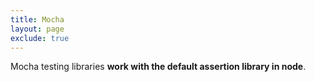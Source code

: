 ```yaml
---
title: Mocha
layout: page
exclude: true
---
```


Mocha testing libraries **work with the default assertion library in node**.


<!--stackedit_data:
eyJoaXN0b3J5IjpbLTg4MzM4NDg4NV19
-->